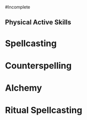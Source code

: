#Incomplete 




## Physical Active Skills

# Spellcasting
# Counterspelling
# Alchemy
# Ritual Spellcasting